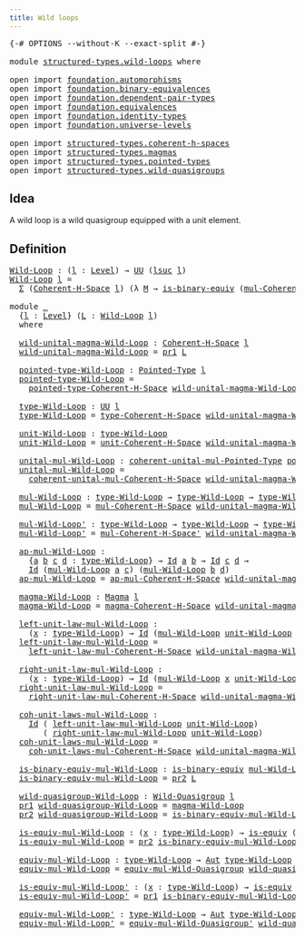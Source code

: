 ```yaml
---
title: Wild loops
---
```


<pre class="Agda"><a id="36" class="Symbol">{-#</a> <a id="40" class="Keyword">OPTIONS</a> <a id="48" class="Pragma">--without-K</a> <a id="60" class="Pragma">--exact-split</a> <a id="74" class="Symbol">#-}</a>

<a id="79" class="Keyword">module</a> <a id="86" href="structured-types.wild-loops.html" class="Module">structured-types.wild-loops</a> <a id="114" class="Keyword">where</a>

<a id="121" class="Keyword">open</a> <a id="126" class="Keyword">import</a> <a id="133" href="foundation.automorphisms.html" class="Module">foundation.automorphisms</a>
<a id="158" class="Keyword">open</a> <a id="163" class="Keyword">import</a> <a id="170" href="foundation.binary-equivalences.html" class="Module">foundation.binary-equivalences</a>
<a id="201" class="Keyword">open</a> <a id="206" class="Keyword">import</a> <a id="213" href="foundation.dependent-pair-types.html" class="Module">foundation.dependent-pair-types</a>
<a id="245" class="Keyword">open</a> <a id="250" class="Keyword">import</a> <a id="257" href="foundation.equivalences.html" class="Module">foundation.equivalences</a>
<a id="281" class="Keyword">open</a> <a id="286" class="Keyword">import</a> <a id="293" href="foundation.identity-types.html" class="Module">foundation.identity-types</a>
<a id="319" class="Keyword">open</a> <a id="324" class="Keyword">import</a> <a id="331" href="foundation.universe-levels.html" class="Module">foundation.universe-levels</a>

<a id="359" class="Keyword">open</a> <a id="364" class="Keyword">import</a> <a id="371" href="structured-types.coherent-h-spaces.html" class="Module">structured-types.coherent-h-spaces</a>
<a id="406" class="Keyword">open</a> <a id="411" class="Keyword">import</a> <a id="418" href="structured-types.magmas.html" class="Module">structured-types.magmas</a>
<a id="442" class="Keyword">open</a> <a id="447" class="Keyword">import</a> <a id="454" href="structured-types.pointed-types.html" class="Module">structured-types.pointed-types</a>
<a id="485" class="Keyword">open</a> <a id="490" class="Keyword">import</a> <a id="497" href="structured-types.wild-quasigroups.html" class="Module">structured-types.wild-quasigroups</a>
</pre>
## Idea

A wild loop is a wild quasigroup equipped with a unit element.

## Definition

<pre class="Agda"><a id="Wild-Loop"></a><a id="632" href="structured-types.wild-loops.html#632" class="Function">Wild-Loop</a> <a id="642" class="Symbol">:</a> <a id="644" class="Symbol">(</a><a id="645" href="structured-types.wild-loops.html#645" class="Bound">l</a> <a id="647" class="Symbol">:</a> <a id="649" href="Agda.Primitive.html#597" class="Postulate">Level</a><a id="654" class="Symbol">)</a> <a id="656" class="Symbol">→</a> <a id="658" href="foundation-core.universe-levels.html#235" class="Primitive">UU</a> <a id="661" class="Symbol">(</a><a id="662" href="Agda.Primitive.html#780" class="Primitive">lsuc</a> <a id="667" href="structured-types.wild-loops.html#645" class="Bound">l</a><a id="668" class="Symbol">)</a>
<a id="670" href="structured-types.wild-loops.html#632" class="Function">Wild-Loop</a> <a id="680" href="structured-types.wild-loops.html#680" class="Bound">l</a> <a id="682" class="Symbol">=</a>
  <a id="686" href="foundation-core.dependent-pair-types.html#515" class="Record">Σ</a> <a id="688" class="Symbol">(</a><a id="689" href="structured-types.coherent-h-spaces.html#1791" class="Function">Coherent-H-Space</a> <a id="706" href="structured-types.wild-loops.html#680" class="Bound">l</a><a id="707" class="Symbol">)</a> <a id="709" class="Symbol">(λ</a> <a id="712" href="structured-types.wild-loops.html#712" class="Bound">M</a> <a id="714" class="Symbol">→</a> <a id="716" href="foundation.binary-equivalences.html#948" class="Function">is-binary-equiv</a> <a id="732" class="Symbol">(</a><a id="733" href="structured-types.coherent-h-spaces.html#2447" class="Function">mul-Coherent-H-Space</a> <a id="754" href="structured-types.wild-loops.html#712" class="Bound">M</a><a id="755" class="Symbol">))</a>

<a id="759" class="Keyword">module</a> <a id="766" href="structured-types.wild-loops.html#766" class="Module">_</a>
  <a id="770" class="Symbol">{</a><a id="771" href="structured-types.wild-loops.html#771" class="Bound">l</a> <a id="773" class="Symbol">:</a> <a id="775" href="Agda.Primitive.html#597" class="Postulate">Level</a><a id="780" class="Symbol">}</a> <a id="782" class="Symbol">(</a><a id="783" href="structured-types.wild-loops.html#783" class="Bound">L</a> <a id="785" class="Symbol">:</a> <a id="787" href="structured-types.wild-loops.html#632" class="Function">Wild-Loop</a> <a id="797" href="structured-types.wild-loops.html#771" class="Bound">l</a><a id="798" class="Symbol">)</a>
  <a id="802" class="Keyword">where</a>

  <a id="811" href="structured-types.wild-loops.html#811" class="Function">wild-unital-magma-Wild-Loop</a> <a id="839" class="Symbol">:</a> <a id="841" href="structured-types.coherent-h-spaces.html#1791" class="Function">Coherent-H-Space</a> <a id="858" href="structured-types.wild-loops.html#771" class="Bound">l</a>
  <a id="862" href="structured-types.wild-loops.html#811" class="Function">wild-unital-magma-Wild-Loop</a> <a id="890" class="Symbol">=</a> <a id="892" href="foundation-core.dependent-pair-types.html#605" class="Field">pr1</a> <a id="896" href="structured-types.wild-loops.html#783" class="Bound">L</a>

  <a id="901" href="structured-types.wild-loops.html#901" class="Function">pointed-type-Wild-Loop</a> <a id="924" class="Symbol">:</a> <a id="926" href="structured-types.pointed-types.html#383" class="Function">Pointed-Type</a> <a id="939" href="structured-types.wild-loops.html#771" class="Bound">l</a>
  <a id="943" href="structured-types.wild-loops.html#901" class="Function">pointed-type-Wild-Loop</a> <a id="966" class="Symbol">=</a>
    <a id="972" href="structured-types.coherent-h-spaces.html#1972" class="Function">pointed-type-Coherent-H-Space</a> <a id="1002" href="structured-types.wild-loops.html#811" class="Function">wild-unital-magma-Wild-Loop</a>

  <a id="1033" href="structured-types.wild-loops.html#1033" class="Function">type-Wild-Loop</a> <a id="1048" class="Symbol">:</a> <a id="1050" href="foundation-core.universe-levels.html#235" class="Primitive">UU</a> <a id="1053" href="structured-types.wild-loops.html#771" class="Bound">l</a>
  <a id="1057" href="structured-types.wild-loops.html#1033" class="Function">type-Wild-Loop</a> <a id="1072" class="Symbol">=</a> <a id="1074" href="structured-types.coherent-h-spaces.html#2064" class="Function">type-Coherent-H-Space</a> <a id="1096" href="structured-types.wild-loops.html#811" class="Function">wild-unital-magma-Wild-Loop</a>

  <a id="1127" href="structured-types.wild-loops.html#1127" class="Function">unit-Wild-Loop</a> <a id="1142" class="Symbol">:</a> <a id="1144" href="structured-types.wild-loops.html#1033" class="Function">type-Wild-Loop</a>
  <a id="1161" href="structured-types.wild-loops.html#1127" class="Function">unit-Wild-Loop</a> <a id="1176" class="Symbol">=</a> <a id="1178" href="structured-types.coherent-h-spaces.html#2170" class="Function">unit-Coherent-H-Space</a> <a id="1200" href="structured-types.wild-loops.html#811" class="Function">wild-unital-magma-Wild-Loop</a>

  <a id="1231" href="structured-types.wild-loops.html#1231" class="Function">unital-mul-Wild-Loop</a> <a id="1252" class="Symbol">:</a> <a id="1254" href="structured-types.coherent-h-spaces.html#1529" class="Function">coherent-unital-mul-Pointed-Type</a> <a id="1287" href="structured-types.wild-loops.html#901" class="Function">pointed-type-Wild-Loop</a>
  <a id="1312" href="structured-types.wild-loops.html#1231" class="Function">unital-mul-Wild-Loop</a> <a id="1333" class="Symbol">=</a>
    <a id="1339" href="structured-types.coherent-h-spaces.html#2291" class="Function">coherent-unital-mul-Coherent-H-Space</a> <a id="1376" href="structured-types.wild-loops.html#811" class="Function">wild-unital-magma-Wild-Loop</a>

  <a id="1407" href="structured-types.wild-loops.html#1407" class="Function">mul-Wild-Loop</a> <a id="1421" class="Symbol">:</a> <a id="1423" href="structured-types.wild-loops.html#1033" class="Function">type-Wild-Loop</a> <a id="1438" class="Symbol">→</a> <a id="1440" href="structured-types.wild-loops.html#1033" class="Function">type-Wild-Loop</a> <a id="1455" class="Symbol">→</a> <a id="1457" href="structured-types.wild-loops.html#1033" class="Function">type-Wild-Loop</a>
  <a id="1474" href="structured-types.wild-loops.html#1407" class="Function">mul-Wild-Loop</a> <a id="1488" class="Symbol">=</a> <a id="1490" href="structured-types.coherent-h-spaces.html#2447" class="Function">mul-Coherent-H-Space</a> <a id="1511" href="structured-types.wild-loops.html#811" class="Function">wild-unital-magma-Wild-Loop</a>

  <a id="1542" href="structured-types.wild-loops.html#1542" class="Function">mul-Wild-Loop&#39;</a> <a id="1557" class="Symbol">:</a> <a id="1559" href="structured-types.wild-loops.html#1033" class="Function">type-Wild-Loop</a> <a id="1574" class="Symbol">→</a> <a id="1576" href="structured-types.wild-loops.html#1033" class="Function">type-Wild-Loop</a> <a id="1591" class="Symbol">→</a> <a id="1593" href="structured-types.wild-loops.html#1033" class="Function">type-Wild-Loop</a>
  <a id="1610" href="structured-types.wild-loops.html#1542" class="Function">mul-Wild-Loop&#39;</a> <a id="1625" class="Symbol">=</a> <a id="1627" href="structured-types.coherent-h-spaces.html#2613" class="Function">mul-Coherent-H-Space&#39;</a> <a id="1649" href="structured-types.wild-loops.html#811" class="Function">wild-unital-magma-Wild-Loop</a>

  <a id="1680" href="structured-types.wild-loops.html#1680" class="Function">ap-mul-Wild-Loop</a> <a id="1697" class="Symbol">:</a>
    <a id="1703" class="Symbol">{</a><a id="1704" href="structured-types.wild-loops.html#1704" class="Bound">a</a> <a id="1706" href="structured-types.wild-loops.html#1706" class="Bound">b</a> <a id="1708" href="structured-types.wild-loops.html#1708" class="Bound">c</a> <a id="1710" href="structured-types.wild-loops.html#1710" class="Bound">d</a> <a id="1712" class="Symbol">:</a> <a id="1714" href="structured-types.wild-loops.html#1033" class="Function">type-Wild-Loop</a><a id="1728" class="Symbol">}</a> <a id="1730" class="Symbol">→</a> <a id="1732" href="foundation-core.identity-types.html#1767" class="Datatype">Id</a> <a id="1735" href="structured-types.wild-loops.html#1704" class="Bound">a</a> <a id="1737" href="structured-types.wild-loops.html#1706" class="Bound">b</a> <a id="1739" class="Symbol">→</a> <a id="1741" href="foundation-core.identity-types.html#1767" class="Datatype">Id</a> <a id="1744" href="structured-types.wild-loops.html#1708" class="Bound">c</a> <a id="1746" href="structured-types.wild-loops.html#1710" class="Bound">d</a> <a id="1748" class="Symbol">→</a>
    <a id="1754" href="foundation-core.identity-types.html#1767" class="Datatype">Id</a> <a id="1757" class="Symbol">(</a><a id="1758" href="structured-types.wild-loops.html#1407" class="Function">mul-Wild-Loop</a> <a id="1772" href="structured-types.wild-loops.html#1704" class="Bound">a</a> <a id="1774" href="structured-types.wild-loops.html#1708" class="Bound">c</a><a id="1775" class="Symbol">)</a> <a id="1777" class="Symbol">(</a><a id="1778" href="structured-types.wild-loops.html#1407" class="Function">mul-Wild-Loop</a> <a id="1792" href="structured-types.wild-loops.html#1706" class="Bound">b</a> <a id="1794" href="structured-types.wild-loops.html#1710" class="Bound">d</a><a id="1795" class="Symbol">)</a>
  <a id="1799" href="structured-types.wild-loops.html#1680" class="Function">ap-mul-Wild-Loop</a> <a id="1816" class="Symbol">=</a> <a id="1818" href="structured-types.coherent-h-spaces.html#2769" class="Function">ap-mul-Coherent-H-Space</a> <a id="1842" href="structured-types.wild-loops.html#811" class="Function">wild-unital-magma-Wild-Loop</a>

  <a id="1873" href="structured-types.wild-loops.html#1873" class="Function">magma-Wild-Loop</a> <a id="1889" class="Symbol">:</a> <a id="1891" href="structured-types.magmas.html#810" class="Function">Magma</a> <a id="1897" href="structured-types.wild-loops.html#771" class="Bound">l</a>
  <a id="1901" href="structured-types.wild-loops.html#1873" class="Function">magma-Wild-Loop</a> <a id="1917" class="Symbol">=</a> <a id="1919" href="structured-types.coherent-h-spaces.html#2984" class="Function">magma-Coherent-H-Space</a> <a id="1942" href="structured-types.wild-loops.html#811" class="Function">wild-unital-magma-Wild-Loop</a>

  <a id="1973" href="structured-types.wild-loops.html#1973" class="Function">left-unit-law-mul-Wild-Loop</a> <a id="2001" class="Symbol">:</a>
    <a id="2007" class="Symbol">(</a><a id="2008" href="structured-types.wild-loops.html#2008" class="Bound">x</a> <a id="2010" class="Symbol">:</a> <a id="2012" href="structured-types.wild-loops.html#1033" class="Function">type-Wild-Loop</a><a id="2026" class="Symbol">)</a> <a id="2028" class="Symbol">→</a> <a id="2030" href="foundation-core.identity-types.html#1767" class="Datatype">Id</a> <a id="2033" class="Symbol">(</a><a id="2034" href="structured-types.wild-loops.html#1407" class="Function">mul-Wild-Loop</a> <a id="2048" href="structured-types.wild-loops.html#1127" class="Function">unit-Wild-Loop</a> <a id="2063" href="structured-types.wild-loops.html#2008" class="Bound">x</a><a id="2064" class="Symbol">)</a> <a id="2066" href="structured-types.wild-loops.html#2008" class="Bound">x</a>
  <a id="2070" href="structured-types.wild-loops.html#1973" class="Function">left-unit-law-mul-Wild-Loop</a> <a id="2098" class="Symbol">=</a>
    <a id="2104" href="structured-types.coherent-h-spaces.html#3325" class="Function">left-unit-law-mul-Coherent-H-Space</a> <a id="2139" href="structured-types.wild-loops.html#811" class="Function">wild-unital-magma-Wild-Loop</a>

  <a id="2170" href="structured-types.wild-loops.html#2170" class="Function">right-unit-law-mul-Wild-Loop</a> <a id="2199" class="Symbol">:</a>
    <a id="2205" class="Symbol">(</a><a id="2206" href="structured-types.wild-loops.html#2206" class="Bound">x</a> <a id="2208" class="Symbol">:</a> <a id="2210" href="structured-types.wild-loops.html#1033" class="Function">type-Wild-Loop</a><a id="2224" class="Symbol">)</a> <a id="2226" class="Symbol">→</a> <a id="2228" href="foundation-core.identity-types.html#1767" class="Datatype">Id</a> <a id="2231" class="Symbol">(</a><a id="2232" href="structured-types.wild-loops.html#1407" class="Function">mul-Wild-Loop</a> <a id="2246" href="structured-types.wild-loops.html#2206" class="Bound">x</a> <a id="2248" href="structured-types.wild-loops.html#1127" class="Function">unit-Wild-Loop</a><a id="2262" class="Symbol">)</a> <a id="2264" href="structured-types.wild-loops.html#2206" class="Bound">x</a>
  <a id="2268" href="structured-types.wild-loops.html#2170" class="Function">right-unit-law-mul-Wild-Loop</a> <a id="2297" class="Symbol">=</a>
    <a id="2303" href="structured-types.coherent-h-spaces.html#3542" class="Function">right-unit-law-mul-Coherent-H-Space</a> <a id="2339" href="structured-types.wild-loops.html#811" class="Function">wild-unital-magma-Wild-Loop</a>

  <a id="2370" href="structured-types.wild-loops.html#2370" class="Function">coh-unit-laws-mul-Wild-Loop</a> <a id="2398" class="Symbol">:</a>
    <a id="2404" href="foundation-core.identity-types.html#1767" class="Datatype">Id</a> <a id="2407" class="Symbol">(</a> <a id="2409" href="structured-types.wild-loops.html#1973" class="Function">left-unit-law-mul-Wild-Loop</a> <a id="2437" href="structured-types.wild-loops.html#1127" class="Function">unit-Wild-Loop</a><a id="2451" class="Symbol">)</a>
       <a id="2460" class="Symbol">(</a> <a id="2462" href="structured-types.wild-loops.html#2170" class="Function">right-unit-law-mul-Wild-Loop</a> <a id="2491" href="structured-types.wild-loops.html#1127" class="Function">unit-Wild-Loop</a><a id="2505" class="Symbol">)</a>
  <a id="2509" href="structured-types.wild-loops.html#2370" class="Function">coh-unit-laws-mul-Wild-Loop</a> <a id="2537" class="Symbol">=</a>
    <a id="2543" href="structured-types.coherent-h-spaces.html#3767" class="Function">coh-unit-laws-mul-Coherent-H-Space</a> <a id="2578" href="structured-types.wild-loops.html#811" class="Function">wild-unital-magma-Wild-Loop</a>

  <a id="2609" href="structured-types.wild-loops.html#2609" class="Function">is-binary-equiv-mul-Wild-Loop</a> <a id="2639" class="Symbol">:</a> <a id="2641" href="foundation.binary-equivalences.html#948" class="Function">is-binary-equiv</a> <a id="2657" href="structured-types.wild-loops.html#1407" class="Function">mul-Wild-Loop</a>
  <a id="2673" href="structured-types.wild-loops.html#2609" class="Function">is-binary-equiv-mul-Wild-Loop</a> <a id="2703" class="Symbol">=</a> <a id="2705" href="foundation-core.dependent-pair-types.html#617" class="Field">pr2</a> <a id="2709" href="structured-types.wild-loops.html#783" class="Bound">L</a>

  <a id="2714" href="structured-types.wild-loops.html#2714" class="Function">wild-quasigroup-Wild-Loop</a> <a id="2740" class="Symbol">:</a> <a id="2742" href="structured-types.wild-quasigroups.html#491" class="Function">Wild-Quasigroup</a> <a id="2758" href="structured-types.wild-loops.html#771" class="Bound">l</a>
  <a id="2762" href="foundation-core.dependent-pair-types.html#605" class="Field">pr1</a> <a id="2766" href="structured-types.wild-loops.html#2714" class="Function">wild-quasigroup-Wild-Loop</a> <a id="2792" class="Symbol">=</a> <a id="2794" href="structured-types.wild-loops.html#1873" class="Function">magma-Wild-Loop</a>
  <a id="2812" href="foundation-core.dependent-pair-types.html#617" class="Field">pr2</a> <a id="2816" href="structured-types.wild-loops.html#2714" class="Function">wild-quasigroup-Wild-Loop</a> <a id="2842" class="Symbol">=</a> <a id="2844" href="structured-types.wild-loops.html#2609" class="Function">is-binary-equiv-mul-Wild-Loop</a>

  <a id="2877" href="structured-types.wild-loops.html#2877" class="Function">is-equiv-mul-Wild-Loop</a> <a id="2900" class="Symbol">:</a> <a id="2902" class="Symbol">(</a><a id="2903" href="structured-types.wild-loops.html#2903" class="Bound">x</a> <a id="2905" class="Symbol">:</a> <a id="2907" href="structured-types.wild-loops.html#1033" class="Function">type-Wild-Loop</a><a id="2921" class="Symbol">)</a> <a id="2923" class="Symbol">→</a> <a id="2925" href="foundation-core.equivalences.html#1556" class="Function">is-equiv</a> <a id="2934" class="Symbol">(</a><a id="2935" href="structured-types.wild-loops.html#1407" class="Function">mul-Wild-Loop</a> <a id="2949" href="structured-types.wild-loops.html#2903" class="Bound">x</a><a id="2950" class="Symbol">)</a>
  <a id="2954" href="structured-types.wild-loops.html#2877" class="Function">is-equiv-mul-Wild-Loop</a> <a id="2977" class="Symbol">=</a> <a id="2979" href="foundation-core.dependent-pair-types.html#617" class="Field">pr2</a> <a id="2983" href="structured-types.wild-loops.html#2609" class="Function">is-binary-equiv-mul-Wild-Loop</a>

  <a id="3016" href="structured-types.wild-loops.html#3016" class="Function">equiv-mul-Wild-Loop</a> <a id="3036" class="Symbol">:</a> <a id="3038" href="structured-types.wild-loops.html#1033" class="Function">type-Wild-Loop</a> <a id="3053" class="Symbol">→</a> <a id="3055" href="foundation.automorphisms.html#1210" class="Function">Aut</a> <a id="3059" href="structured-types.wild-loops.html#1033" class="Function">type-Wild-Loop</a>
  <a id="3076" href="structured-types.wild-loops.html#3016" class="Function">equiv-mul-Wild-Loop</a> <a id="3096" class="Symbol">=</a> <a id="3098" href="structured-types.wild-quasigroups.html#1384" class="Function">equiv-mul-Wild-Quasigroup</a> <a id="3124" href="structured-types.wild-loops.html#2714" class="Function">wild-quasigroup-Wild-Loop</a>

  <a id="3153" href="structured-types.wild-loops.html#3153" class="Function">is-equiv-mul-Wild-Loop&#39;</a> <a id="3177" class="Symbol">:</a> <a id="3179" class="Symbol">(</a><a id="3180" href="structured-types.wild-loops.html#3180" class="Bound">x</a> <a id="3182" class="Symbol">:</a> <a id="3184" href="structured-types.wild-loops.html#1033" class="Function">type-Wild-Loop</a><a id="3198" class="Symbol">)</a> <a id="3200" class="Symbol">→</a> <a id="3202" href="foundation-core.equivalences.html#1556" class="Function">is-equiv</a> <a id="3211" class="Symbol">(</a><a id="3212" href="structured-types.wild-loops.html#1542" class="Function">mul-Wild-Loop&#39;</a> <a id="3227" href="structured-types.wild-loops.html#3180" class="Bound">x</a><a id="3228" class="Symbol">)</a>
  <a id="3232" href="structured-types.wild-loops.html#3153" class="Function">is-equiv-mul-Wild-Loop&#39;</a> <a id="3256" class="Symbol">=</a> <a id="3258" href="foundation-core.dependent-pair-types.html#605" class="Field">pr1</a> <a id="3262" href="structured-types.wild-loops.html#2609" class="Function">is-binary-equiv-mul-Wild-Loop</a>

  <a id="3295" href="structured-types.wild-loops.html#3295" class="Function">equiv-mul-Wild-Loop&#39;</a> <a id="3316" class="Symbol">:</a> <a id="3318" href="structured-types.wild-loops.html#1033" class="Function">type-Wild-Loop</a> <a id="3333" class="Symbol">→</a> <a id="3335" href="foundation.automorphisms.html#1210" class="Function">Aut</a> <a id="3339" href="structured-types.wild-loops.html#1033" class="Function">type-Wild-Loop</a>
  <a id="3356" href="structured-types.wild-loops.html#3295" class="Function">equiv-mul-Wild-Loop&#39;</a> <a id="3377" class="Symbol">=</a> <a id="3379" href="structured-types.wild-quasigroups.html#1768" class="Function">equiv-mul-Wild-Quasigroup&#39;</a> <a id="3406" href="structured-types.wild-loops.html#2714" class="Function">wild-quasigroup-Wild-Loop</a>
</pre>